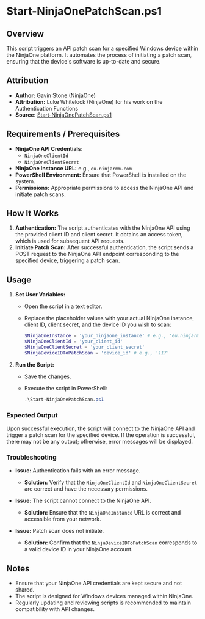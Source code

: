 # Start-NinjaOnePatchScan.ps1

## Overview
This script triggers an API patch scan for a specified Windows device within the NinjaOne platform. It automates the process of initiating a patch scan, ensuring that the device's software is up-to-date and secure.

## Attribution
- **Author:** Gavin Stone (NinjaOne)
- **Attribution:** Luke Whitelock (NinjaOne) for his work on the Authentication Functions
- **Source:** [Start-NinjaOnePatchScan.ps1](https://raw.githubusercontent.com/gavsto/NinjaOne-API-Examples/refs/heads/main/Start-NinjaOnePatchScan.ps1)

## Requirements / Prerequisites
- **NinjaOne API Credentials:** 
  - `NinjaOneClientId`
  - `NinjaOneClientSecret`
- **NinjaOne Instance URL:** e.g., `eu.ninjarmm.com`
- **PowerShell Environment:** Ensure that PowerShell is installed on the system.
- **Permissions:** Appropriate permissions to access the NinjaOne API and initiate patch scans.

## How It Works
1. **Authentication:** The script authenticates with the NinjaOne API using the provided client ID and client secret. It obtains an access token, which is used for subsequent API requests.
2. **Initiate Patch Scan:** After successful authentication, the script sends a POST request to the NinjaOne API endpoint corresponding to the specified device, triggering a patch scan.

## Usage
1. **Set User Variables:**
   - Open the script in a text editor.
   - Replace the placeholder values with your actual NinjaOne instance, client ID, client secret, and the device ID you wish to scan:

     ```powershell
     $NinjaOneInstance = 'your_ninjaone_instance' # e.g., 'eu.ninjarmm.com'
     $NinjaOneClientId = 'your_client_id'
     $NinjaOneClientSecret = 'your_client_secret'
     $NinjaDeviceIDToPatchScan = 'device_id' # e.g., '117'
     ```

2. **Run the Script:**
   - Save the changes.
   - Execute the script in PowerShell:

     ```powershell
     .\Start-NinjaOnePatchScan.ps1
     ```

### Expected Output
Upon successful execution, the script will connect to the NinjaOne API and trigger a patch scan for the specified device. If the operation is successful, there may not be any output; otherwise, error messages will be displayed.

### Troubleshooting
- **Issue:** Authentication fails with an error message.
  - **Solution:** Verify that the `NinjaOneClientId` and `NinjaOneClientSecret` are correct and have the necessary permissions.

- **Issue:** The script cannot connect to the NinjaOne API.
  - **Solution:** Ensure that the `NinjaOneInstance` URL is correct and accessible from your network.

- **Issue:** Patch scan does not initiate.
  - **Solution:** Confirm that the `NinjaDeviceIDToPatchScan` corresponds to a valid device ID in your NinjaOne account.

## Notes
- Ensure that your NinjaOne API credentials are kept secure and not shared.
- The script is designed for Windows devices managed within NinjaOne.
- Regularly updating and reviewing scripts is recommended to maintain compatibility with API changes.
